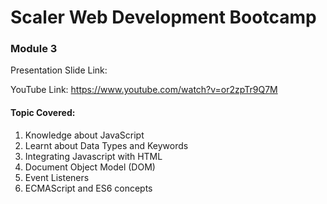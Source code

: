 # Scaler Web Development Bootcamp

### Module 3

Presentation Slide Link: 

YouTube Link: https://www.youtube.com/watch?v=or2zpTr9Q7M

#### Topic Covered:

1. Knowledge about JavaScript
2. Learnt about Data Types and Keywords
3. Integrating Javascript with HTML
4. Document Object Model (DOM)
5. Event Listeners
6. ECMAScript and ES6 concepts
